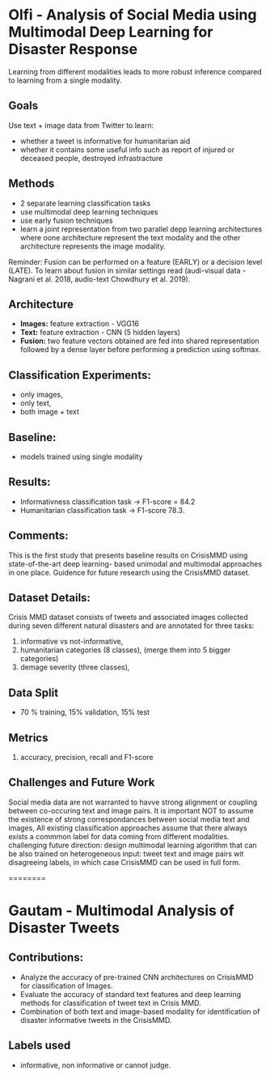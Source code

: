 # Olfi - Analysis of Social Media using Multimodal Deep Learning for Disaster Response

Learning from different modalities leads to more robust inference compared to learning from a single modality.

## Goals 
Use text + image data from Twitter to learn:
  * whether a tweet is informative for humanitarian aid
  * whether it contains some useful info such as report of injured or deceased people, destroyed infrastracture

## Methods

  * 2 separate learning classification tasks
  * use multimodal deep learning techniques
  * use early fusion techniques
  * learn a joint representation from two parallel depp learning architectures where oone architecture represent the text modality and the other architecture represents the image modality.

Reminder: Fusion can be performed on a feature (EARLY) or a decision level (LATE).
To learn about fusion in similar settings read (audi-visual data - Nagrani et al. 2018, audio-text Chowdhury et al. 2019). 

## Architecture
* **Images:** feature extraction - VGG16
* **Text:** feature extraction - CNN (5 hidden layers)
* **Fusion:** two feature vectors obtained are fed into shared representation followed by a dense layer before performing a prediction using softmax.

## Classification Experiments:
* only images,
* only text,
* both image + text

## Baseline:
* models trained using single modality

## Results: 
* Informativness classification task -> F1-score = 84.2
* Humanitarian classification task -> F1-score 78.3.

## Comments:
This is the first study that presents baseline results on CrisisMMD using state-of-the-art deep learning- based unimodal and multimodal approaches in one place. Guidence for future research using the CrisisMMD dataset.


## Dataset Details:
Crisis MMD dataset consists of tweets and associated images collected during seven different natural disasters and are annotated for three tasks:
1. informative vs not-informative,
2. humanitarian categories (8 classes), (merge them into 5 bigger categories)
3. demage severity (three classes),

## Data Split
* 70 % training, 15% validation, 15% test

## Metrics
1. accuracy, precision, recall and F1-score

## Challenges and Future Work

Social media data are not warranted to havve strong alignment or coupling between co-occuring text and image pairs. It is important NOT to assume the existence of strong correspondances between social media text and images, All existing classification approaches assume that there always exists a commmon label for data coming from different modalities. challenging future direction: design multimodal learning algorithm that can be also trained on heterogeneous input: tweet text and image pairs wit disagreeing labels, in which case CrisisMMD can be used in full form.




========

# Gautam - Multimodal Analysis of Disaster Tweets

## Contributions:

* Analyze the accuracy of pre-trained CNN architectures on CrisisMMD for classification of Images.
* Evaluate the accuracy of standard text features and deep learning methods for classification of tweet text in Crisis MMD.
* Combination of both text and image-based modality for identification of disaster informative tweets in the CrisisMMD.


## Labels used
* informative, non informative or cannot judge.


